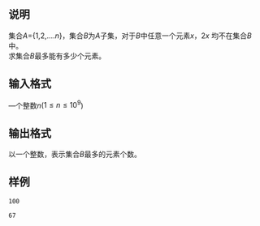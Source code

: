 <h2>说明</h2>

集合$A$={$1$&#44;$2$&#44;....$n$}，集合$B$为$A$子集，对于$B$中任意一个元素$x$，$2x$ 均不在集合$B$中。<br />
求集合$B$最多能有多少个元素。
<h2>输入格式</h2>

—个整数$n$($1 ≤n ≤10^9$)

<h2>输出格式</h2>

以一个整数，表示集合$B$最多的元素个数。

<h2>样例</h2>
<pre><code class="language-input1">100</code></pre><pre><code class="language-output1">67</code></pre>
